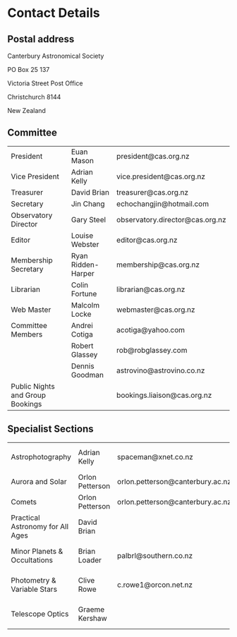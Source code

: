 Contact Details
===============

Postal address
--------------

Canterbury Astronomical Society

PO Box 25 137

Victoria Street Post Office

Christchurch 8144

New Zealand

Committee
---------

<table class="table">
  <tbody>
    <tr>
      <td>President</td>
      <td>Euan Mason</td>
      <td>president@cas.org.nz</td>
    </tr>
    <tr>
      <td>Vice President</td>
      <td>Adrian Kelly</td>
      <td>vice.president@cas.org.nz</td>
    </tr>
    <tr>
      <td>Treasurer</td>
      <td>David Brian</td>
      <td>treasurer@cas.org.nz</td>
    </tr>
    <tr>
      <td>Secretary</td>
      <td>Jin Chang</td>
      <td>echochangjin@hotmail.com</td>
    </tr>
    <tr>
      <td>Observatory Director</td>
      <td>Gary Steel</td>
      <td>observatory.director@cas.org.nz</td>
    </tr>
    <tr>
      <td>Editor</td>
      <td>Louise Webster</td>
      <td>editor@cas.org.nz</td>
    </tr>
    <tr>
      <td>Membership Secretary</td>
      <td>Ryan Ridden-Harper</td>
      <td>membership@cas.org.nz</td>
    </tr>
    <tr>
      <td>Librarian</td>
      <td>Colin Fortune</td>
      <td>librarian@cas.org.nz</td>
    </tr>
    <tr>
      <td>Web Master</td>
      <td>Malcolm Locke</td>
      <td>webmaster@cas.org.nz</td>
    </tr>
    <tr>
      <td>Committee Members</td>
      <td>Andrei Cotiga</td>
      <td>acotiga@yahoo.com</td>
    </tr>
    <tr>
      <td></td>
      <td>Robert Glassey</td>
      <td>rob@robglassey.com</td>
    </tr>
    <tr>
      <td></td>
      <td>Dennis Goodman</td>
      <td>astrovino@astrovino.co.nz</td>
    </tr>
    <tr>
      <td>Public Nights and Group Bookings</td>
      <td></td>
      <td>bookings.liaison@cas.org.nz</td>
    </tr>
  </tbody>
</table>

Specialist Sections
-------------------

<table class="table">
  <tbody>
    <tr>
      <td>Astrophotography</td>
      <td>Adrian Kelly</td>
      <td>spaceman@xnet.co.nz</td>
      <td>021 555 882</td>
    </tr>
    <tr>
      <td>Aurora and Solar</td>
      <td>Orlon Petterson</td>
      <td>orlon.petterson@canterbury.ac.nz</td>
      <td>385 9267</td>
    </tr>
    <tr>
      <td>Comets</td>
      <td>Orlon Petterson</td>
      <td>orlon.petterson@canterbury.ac.nz</td>
      <td>385 9267</td>
    </tr>
    <tr>
      <td>Practical Astronomy for All Ages</td>
      <td>David Brian</td>
      <td></td>
      <td>021 158 7850</td>
    </tr>
    <tr>
      <td>Minor Planets &amp; Occultations</td>
      <td>Brian Loader</td>
      <td>palbrl@southern.co.nz</td>
      <td>(03) 318 7659</td>
    </tr>
    <tr>
      <td>Photometry &amp; Variable Stars</td>
      <td>Clive Rowe</td>
      <td>c.rowe1@orcon.net.nz</td>
      <td>(03) 318 3166</td>
    </tr>
    <tr>
      <td>Telescope Optics</td>
      <td>Graeme Kershaw</td>
      <td></td>
      <td>027 547 4111</td>
    </tr>
  </tbody>
</table>
